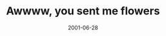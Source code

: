 ---
layout: base.njk
title : 'Awwww,  you sent me flowers' 
view_title : 'Awwww, you sent me flowers' 
year : '2001' 
date : '2001-06-28' 
img_file : '/drawing/boughtflowers.png' 
html_file : 'sentflowers' 
next_html : 'lifejustis.html' 
year_order : '133' 
permalink : "title/{{html_file}}.html"
---